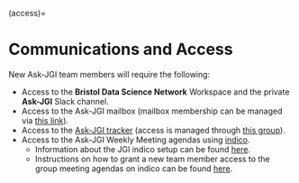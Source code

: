 (access)=
# Communications and Access

New Ask-JGI team members will require the following:
- Access to the **Bristol Data Science Network** Workspace and the
  private **Ask-JGI** Slack channel.
- Access to the Ask-JGI mailbox (mailbox membership can be managed via
  [this link](https://www.bristol.ac.uk/it-services/applications/shared-mailboxes/sharedmailbox/MDAwNDk4NTY*)).
- Access to the [Ask-JGI tracker](filler) (access is managed through [this group](https://uob.sharepoint.com/teams/grp-jeangoldinginstituteteam/_layouts/15/people.aspx?MembershipGroupId=1001)).
- Access to the Ask-JGI Weekly Meeting agendas using
  [indico](https://indico.cern.ch/). 
    - Information about the JGI indico setup can be found
      [here](indico).
	- Instructions on how to grant a new team member access to the
      group meeting agendas on indico can be found [here](indico_access). 


